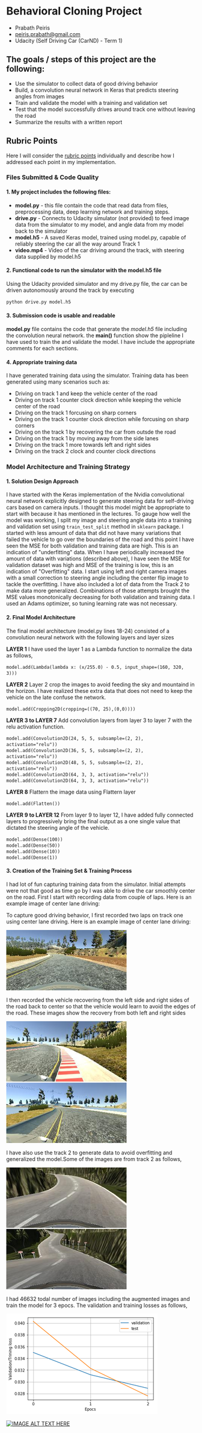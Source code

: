 # Behavioral Cloning Project
- Prabath Peiris
- peiris.prabath@gmail.com
- Udacity (Self Driving Car (CarND) - Term 1)



## The goals / steps of this project are the following:
* Use the simulator to collect data of good driving behavior
* Build, a convolution neural network in Keras that predicts steering angles from images
* Train and validate the model with a training and validation set
* Test that the model successfully drives around track one without leaving the road
* Summarize the results with a written report


## Rubric Points
 Here I will consider the [rubric points](https://review.udacity.com/#!/rubrics/432/view) individually and describe how I addressed each point in my implementation.


### Files Submitted & Code Quality

#### 1. My project includes the following files:


* **model.py** - this file contain the code that read data from files, preprocessing
data, deep learning network and training steps.
* **drive.py** - Connects to Udacity simulator (not provided) to feed image data from the simulator to my model, and angle data from my model back to the simulator
* **model.h5** - A saved Keras model, trained using model.py, capable of reliably steering the car all the way around Track 1
* **video.mp4** - Video of the car driving around the track, with steering data supplied by model.h5


#### 2. Functional code to run the simulator with the model.h5 file
Using the Udacity provided simulator and my drive.py file, the car can be driven autonomously around the track by executing
```sh
python drive.py model.h5
```


#### 3. Submission code is usable and readable

**model.py** file contains the code that generate the *model.h5* file including the convolution neural network.  the **main()** function show the pipleline I have used to train the and validate the model. I have include the appropriate comments for each sections.

#### 4. Appropriate training data

I have generated training data using the simulator. Training data has been generated using many scenarios such as:

- Driving on track 1 and keep the vehicle center of the road
- Driving on track 1 counter clock direction while keeping the vehicle center of the road
- Driving on the track 1 forcusing on sharp corners
- Driving on the track 1 counter clock direction while forcusing on sharp corners
- Driving on the track 1 by recovering the car from outsde the road
- Driving on the track 1 by moving away from the side lanes
- Driving on the track 1 more towards left and right sides
- Driving on the track 2 clock and counter clock directions


### Model Architecture and Training Strategy

#### 1. Solution Design Approach


I have started with the Keras implementation of the Nvidia convolutional neural network explicitly designed to generate steering data for self-driving cars based on camera inputs. I thought this model might be appropriate to start with because it has mentioned in the lectures. To gauge how well the model was working, I split my image and steering angle data into a training and validation set using `train_test_split` method in `sklearn` package. I started with less amount of data that did not have many variations that failed the vehicle to go over the boundaries of the road and this point I have seen the MSE for both validation and training data are high. This is an indication of "underfitting" data. When I have periodically increased the amount of data with variations (described above), I have seen the MSE for validation dataset was high and MSE of the training is low, this is an indication of "Overfitting" data. I start using left and right camera images with a small correction to steering angle including the center flip image to tackle the overfitting. I have also included a lot of data from the Track 2 to make data more generalized. Combinations of those attempts brought the MSE values monotonically decreasing for both validation and training data. I used an Adams optimizer, so tuning learning rate was not necessary.


#### 2. Final Model Architecture


The final model architecture (model.py lines 18-24) consisted of a convolution neural network with the following layers and layer sizes

**LAYER 1**
I have used the layer 1 as a Lambda function to normalize the data as follows,
```
model.add(Lambda(lambda x: (x/255.0) - 0.5, input_shape=(160, 320, 3)))
```

**LAYER 2**
Layer 2 crop the images to avoid feeding the sky and mountaind in the horizon. I have realized these extra data that does not need to keep the vehicle on the late confuse the network.

```
model.add(Cropping2D(cropping=((70, 25),(0,0))))
```

**LAYER 3 to LAYER 7**
Add convolution layers from layer 3 to layer 7 with the relu activation function.
```
model.add(Convolution2D(24, 5, 5, subsample=(2, 2), activation="relu"))
model.add(Convolution2D(36, 5, 5, subsample=(2, 2), activation="relu"))
model.add(Convolution2D(48, 5, 5, subsample=(2, 2), activation="relu"))
model.add(Convolution2D(64, 3, 3, activation="relu"))
model.add(Convolution2D(64, 3, 3, activation="relu"))
```
**LAYER 8**
Flattern the image data using Flattern layer
```
model.add(Flatten())
```

**LAYER 9 to LAYER 12**
From layer 9 to layer 12, I have added fully connected layers to progressively bring the final output as a one single value that dictated the steering angle of the vehicle.
```
model.add(Dense(100))
model.add(Dense(50))
model.add(Dense(10))
model.add(Dense(1))
```



#### 3. Creation of the Training Set & Training Process

I had lot of fun capturing training data from the simulator. Initial attempts were not that good as time go by I was able to drive the car smoothly center on the road. First I start with recording data from couple of laps. Here is an example image of center lane driving:




To capture good driving behavior, I first recorded two laps on track one using center lane driving. Here is an example image of center lane driving:

![center image](img/center_2018_03_06_16_58_25_256.jpg)

I then recorded the vehicle recovering from the left side and right sides of the road back to center so that the vehicle would learn to avoid the edges of the road. These images show the recovery from both left and right sides

![right](img/right_2018_03_06_23_15_29_302.jpg)
![right2](img/right_2018_03_06_23_15_40_288.jpg)

I have also use the track 2 to generate data to avoid overfitting and generalized the model.Some of the images are from track 2 as follows,

![c1](img/center_2018_03_06_23_36_34_787.jpg)
![c2](img/center_2018_03_06_23_34_49_579.jpg)

I had 46632 todal number of images including the augmented images and train the model for 3 epocs. The validation and training losses as follows,

![c2](img/loss.png)



[![IMAGE ALT TEXT HERE](https://img.youtube.com/vi/YOUTUBE_VIDEO_ID_HERE/0.jpg)](https://www.youtube.com/watch?v=6-oEahR2mGI&feature=youtu.be)
